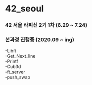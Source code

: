 # 42_seoul
### 42 서울 라피신 2기 1차 (6.29 ~ 7.24)  


### 본과정 진행중 (2020.09 ~ ing)

-Libft  
-Get_Next_line  
-Printf  
-Cub3d  
-ft_server  
-push_swap  


